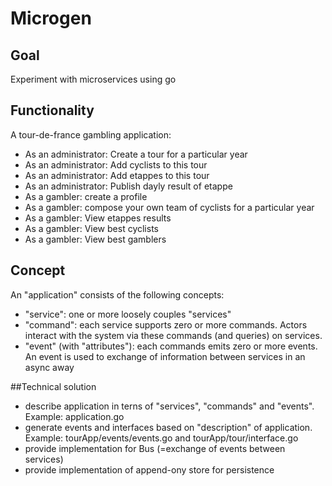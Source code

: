# Microgen

## Goal
Experiment with microservices using go

## Functionality
A tour-de-france gambling application:
- As an administrator: Create a tour for a particular year
- As an administrator: Add cyclists to this tour
- As an administrator: Add etappes to this tour
- As an administrator: Publish dayly result of etappe
- As a gambler: create a profile 
- As a gambler: compose your own team of cyclists for a particular year
- As a gambler: View etappes results
- As a gambler: View best cyclists
- As a gambler: View best gamblers

## Concept
An "application" consists of the following concepts:
 - "service": one or more loosely couples "services"
 - "command": each service supports zero or more commands. Actors interact with the system via these commands (and queries) on services.
 - "event" (with "attributes"): each commands emits zero or more events. An event is used to exchange of information between services in an async away

##Technical solution
- describe application in terns of "services", "commands" and "events". Example: application.go
- generate events and interfaces based on "description" of application. Example: tourApp/events/events.go and tourApp/tour/interface.go
- provide implementation for Bus (=exchange of events between services)
- provide implementation of append-ony store for persistence
